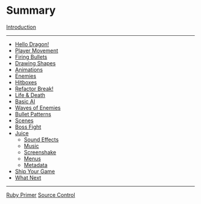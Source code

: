 # Summary

[Introduction](./introduction.md)

---

- [Hello Dragon!](./01-hello-dragon.md)
- [Player Movement](./02-player-movement.md)
- [Firing Bullets]()
- [Drawing Shapes]()
- [Animations]()
- [Enemies]()
- [Hitboxes]()
- [Refactor Break!]()
- [Life & Death]()
- [Basic AI]()
- [Waves of Enemies]()
- [Bullet Patterns]()
- [Scenes]()
- [Boss Fight]()
- [Juice]()
  - [Sound Effects]()
  - [Music]()
  - [Screenshake]()
  - [Menus]()
  - [Metadata]()
- [Ship Your Game]()
- [What Next]()

-----------

[Ruby Primer]()
[Source Control](./source-control.md)
